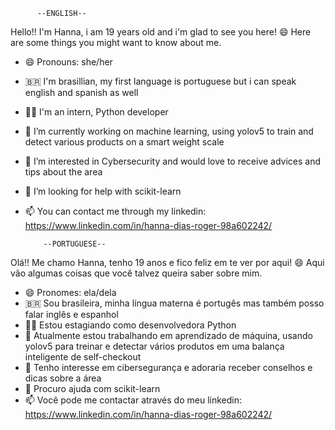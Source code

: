           --ENGLISH--
 
 Hello!! I'm Hanna, i am 19 years old and i'm glad to see you here! 😄
 Here are some things you might want to know about me.

- 😄 Pronouns: she/her
- 🇧🇷  I'm brasillian, my first language is portuguese but i can speak english and spanish as well
- 👩‍💻 I'm an intern, Python developer
- 🌱 I’m currently working on machine learning, using yolov5 to train and detect various products on a smart weight scale
- 👯 I’m interested in Cybersecurity and would love to receive advices and tips about the area
- 🤔 I’m looking for help with scikit-learn
- 📫 You can contact me through my linkedin: https://www.linkedin.com/in/hanna-dias-roger-98a602242/


          --PORTUGUESE--
          
 Olá!! Me chamo Hanna, tenho 19 anos e fico feliz em te ver por aqui! 😄
 Aqui vão algumas coisas que você talvez queira saber sobre mim.
  
- 😄 Pronomes: ela/dela
- 🇧🇷  Sou brasileira, minha língua materna é portugês mas também posso falar inglês e espanhol 
- 👩‍💻 Estou estagiando como desenvolvedora Python
- 🌱 Atualmente estou trabalhando em aprendizado de máquina, usando yolov5 para treinar e detectar vários produtos em uma balança inteligente de self-checkout
- 👯 Tenho interesse em cibersegurança e adoraria receber conselhos e dicas sobre a área
- 🤔 Procuro ajuda com scikit-learn
- 📫 Você pode me contactar através do meu linkedin: https://www.linkedin.com/in/hanna-dias-roger-98a602242/
